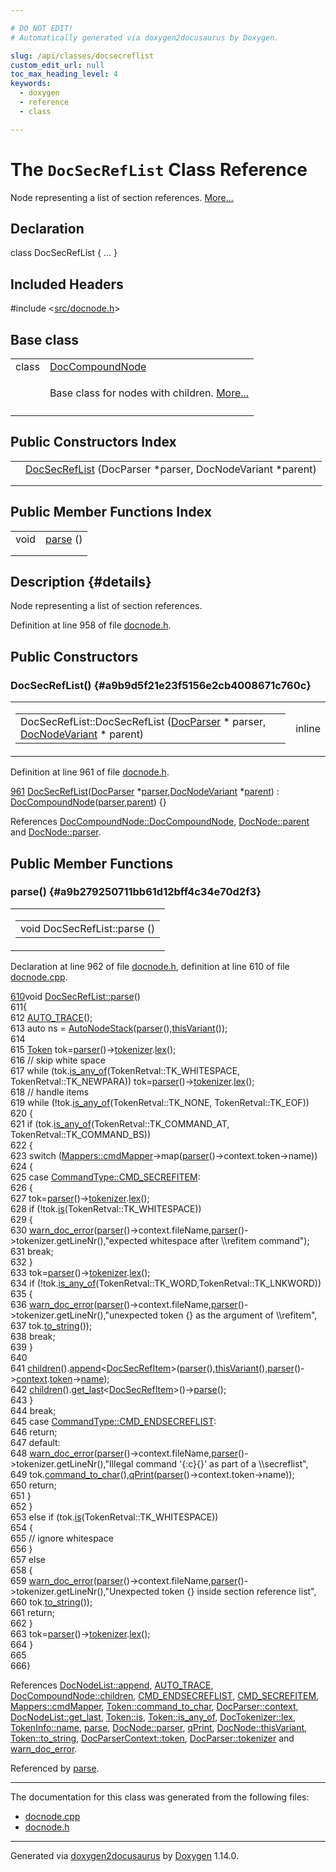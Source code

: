 ```yaml
---

# DO NOT EDIT!
# Automatically generated via doxygen2docusaurus by Doxygen.

slug: /api/classes/docsecreflist
custom_edit_url: null
toc_max_heading_level: 4
keywords:
  - doxygen
  - reference
  - class

---
```


<div class="doxyPage">

# The `DocSecRefList` Class Reference

<p>Node representing a list of section references. <a href="#details">More...</a></p>

## Declaration

<div class="doxyDeclaration">
class DocSecRefList { ... }
</div>

## Included Headers

<div class="doxyIncludesList">#include &lt;<a href="/web-doxygen/docs/api/files/src/docnode-h">src/docnode.h</a>&gt;
</div>

## Base class

<table class="doxyMembersIndex">

<tr class="doxyMemberIndexItem">
<td class="doxyMemberIndexItemType" align="left" valign="top">class</td>
<td class="doxyMemberIndexItemName" align="left" valign="top"><a href="/web-doxygen/docs/api/classes/doccompoundnode">DocCompoundNode</a></td>
</tr>
<tr class="doxyMemberIndexDescription">
<td class="doxyMemberIndexDescriptionLeft"></td>
<td class="doxyMemberIndexDescriptionRight">
<p>Base class for nodes with children. <a href="/web-doxygen/docs/api/classes/doccompoundnode/#details">More...</a></p>
</td>
</tr>
<tr class="doxyMemberIndexSeparator">
<td class="doxyMemberIndexSeparator" colspan="2"></td>
</tr>

</table>

## Public Constructors Index

<table class="doxyMembersIndex">

<tr class="doxyMemberIndexItem">
<td class="doxyMemberIndexItemType" align="left" valign="top"></td>
<td class="doxyMemberIndexItemName" align="left" valign="top"><a href="#a9b9d5f21e23f5156e2cb4008671c760c">DocSecRefList</a> (DocParser *parser, DocNodeVariant *parent)</td>
</tr>
<tr class="doxyMemberIndexDescription">
<td class="doxyMemberIndexDescriptionLeft"></td>
<td class="doxyMemberIndexDescriptionRight">
</td>
</tr>
<tr class="doxyMemberIndexSeparator">
<td class="doxyMemberIndexSeparator" colspan="2"></td>
</tr>

</table>

## Public Member Functions Index

<table class="doxyMembersIndex">

<tr class="doxyMemberIndexItem">
<td class="doxyMemberIndexItemType" align="left" valign="top">void</td>
<td class="doxyMemberIndexItemName" align="left" valign="top"><a href="#a9b279250711bb61d12bff4c34e70d2f3">parse</a> ()</td>
</tr>
<tr class="doxyMemberIndexDescription">
<td class="doxyMemberIndexDescriptionLeft"></td>
<td class="doxyMemberIndexDescriptionRight">
</td>
</tr>
<tr class="doxyMemberIndexSeparator">
<td class="doxyMemberIndexSeparator" colspan="2"></td>
</tr>

</table>

## Description {#details}

<p>Node representing a list of section references.</p>

<p>Definition at line 958 of file <a href="/web-doxygen/docs/api/files/src/docnode-h">docnode.h</a>.</p>


<div class="doxySectionDef">

## Public Constructors

### DocSecRefList() {#a9b9d5f21e23f5156e2cb4008671c760c}

<div class="doxyMemberItem">
<div class="doxyMemberProto">
<table class="doxyMemberLabels">
<tr class="doxyMemberLabels">
<td class="doxyMemberLabelsLeft">
<table class="doxyMemberName">
<tr>
<td class="doxyMemberName">DocSecRefList::DocSecRefList (<a href="/web-doxygen/docs/api/classes/docparser">DocParser</a> * parser, <a href="/web-doxygen/docs/api/files/src/docnode-h/#a15a8494c4d80bb52db036d2fb5e9e9f8">DocNodeVariant</a> * parent)</td>
</tr>
</table>
</td>
<td class="doxyMemberLabelsRight">
<span class="doxyMemberLabels">
<span class="doxyMemberLabel inline">inline</span>
</span>
</td>
</tr>
</table>
</div>
<div class="doxyMemberDoc">



<p>Definition at line 961 of file <a href="/web-doxygen/docs/api/files/src/docnode-h">docnode.h</a>.</p>


<div class="doxyProgramListing">

<div class="doxyCodeLine"><span class="doxyLineNumber"><a href="#a9b9d5f21e23f5156e2cb4008671c760c">961</a></span><span class="doxyLineContent"><span class="doxyHighlight">    <a href="#a9b9d5f21e23f5156e2cb4008671c760c">DocSecRefList</a>(<a href="/web-doxygen/docs/api/classes/docparser">DocParser</a> *<a href="/web-doxygen/docs/api/classes/docnode/#a82847109f245ad8e8fe6102cf875fcd1">parser</a>,<a href="/web-doxygen/docs/api/files/src/docnode-h/#a15a8494c4d80bb52db036d2fb5e9e9f8">DocNodeVariant</a> *<a href="/web-doxygen/docs/api/classes/docnode/#a9217c40d6d74f2b78928b3d8131dd7f0">parent</a>) : <a href="/web-doxygen/docs/api/classes/doccompoundnode/#ae01ca6994447efab51eb155728e4f3f6">DocCompoundNode</a>(<a href="/web-doxygen/docs/api/classes/docnode/#a82847109f245ad8e8fe6102cf875fcd1">parser</a>,<a href="/web-doxygen/docs/api/classes/docnode/#a9217c40d6d74f2b78928b3d8131dd7f0">parent</a>) {}</span></span></div>

</div>


<p>References <a href="/web-doxygen/docs/api/classes/doccompoundnode/#ae01ca6994447efab51eb155728e4f3f6">DocCompoundNode::DocCompoundNode</a>, <a href="/web-doxygen/docs/api/classes/docnode/#a9217c40d6d74f2b78928b3d8131dd7f0">DocNode::parent</a> and <a href="/web-doxygen/docs/api/classes/docnode/#a82847109f245ad8e8fe6102cf875fcd1">DocNode::parser</a>.</p>

</div>
</div>

</div>

<div class="doxySectionDef">

## Public Member Functions

### parse() {#a9b279250711bb61d12bff4c34e70d2f3}

<div class="doxyMemberItem">
<div class="doxyMemberProto">
<table class="doxyMemberLabels">
<tr class="doxyMemberLabels">
<td class="doxyMemberLabelsLeft">
<table class="doxyMemberName">
<tr>
<td class="doxyMemberName">void DocSecRefList::parse ()</td>
</tr>
</table>
</td>
</tr>
</table>
</div>
<div class="doxyMemberDoc">



<p>Declaration at line 962 of file <a href="/web-doxygen/docs/api/files/src/docnode-h">docnode.h</a>, definition at line 610 of file <a href="/web-doxygen/docs/api/files/src/docnode-cpp">docnode.cpp</a>.</p>


<div class="doxyProgramListing">

<div class="doxyCodeLine"><span class="doxyLineNumber"><a href="#a9b279250711bb61d12bff4c34e70d2f3">610</a></span><span class="doxyLineContent"><span class="doxyHighlightKeywordType">void</span><span class="doxyHighlight"> <a href="#a9b279250711bb61d12bff4c34e70d2f3">DocSecRefList::parse</a>()</span></span></div>
<div class="doxyCodeLine"><span class="doxyLineNumber">611</span><span class="doxyLineContent"><span class="doxyHighlight">{</span></span></div>
<div class="doxyCodeLine"><span class="doxyLineNumber">612</span><span class="doxyLineContent"><span class="doxyHighlight">  <a href="/web-doxygen/docs/api/files/src/docnode-cpp/#a210042a14f3a393be09c743c219126ae">AUTO_TRACE</a>();</span></span></div>
<div class="doxyCodeLine"><span class="doxyLineNumber">613</span><span class="doxyLineContent"><span class="doxyHighlight">  </span><span class="doxyHighlightKeyword">auto</span><span class="doxyHighlight"> ns = <a href="/web-doxygen/docs/api/classes/autonodestack">AutoNodeStack</a>(<a href="/web-doxygen/docs/api/classes/docnode/#a82847109f245ad8e8fe6102cf875fcd1">parser</a>(),<a href="/web-doxygen/docs/api/classes/docnode/#a748968b3044e70e48fad54a7cda1c57f">thisVariant</a>());</span></span></div>
<div class="doxyCodeLine"><span class="doxyLineNumber">614</span></div>
<div class="doxyCodeLine"><span class="doxyLineNumber">615</span><span class="doxyLineContent"><span class="doxyHighlight">  <a href="/web-doxygen/docs/api/classes/token">Token</a> tok=<a href="/web-doxygen/docs/api/classes/docnode/#a82847109f245ad8e8fe6102cf875fcd1">parser</a>()-&gt;<a href="/web-doxygen/docs/api/classes/docparser/#a31ff77e4308ae2b7691a8381736201d1">tokenizer</a>.<a href="/web-doxygen/docs/api/classes/doctokenizer/#a286239d4401fbbfb8b183a7e9c521866">lex</a>();</span></span></div>
<div class="doxyCodeLine"><span class="doxyLineNumber">616</span><span class="doxyLineContent"><span class="doxyHighlight">  </span><span class="doxyHighlightComment">// skip white space</span></span></div>
<div class="doxyCodeLine"><span class="doxyLineNumber">617</span><span class="doxyLineContent"><span class="doxyHighlight">  </span><span class="doxyHighlightKeywordFlow">while</span><span class="doxyHighlight"> (tok.<a href="/web-doxygen/docs/api/classes/token/#ac1d3fe36021841d01e0867a7fbac82a0">is_any_of</a>(TokenRetval::TK_WHITESPACE, TokenRetval::TK_NEWPARA)) tok=<a href="/web-doxygen/docs/api/classes/docnode/#a82847109f245ad8e8fe6102cf875fcd1">parser</a>()-&gt;<a href="/web-doxygen/docs/api/classes/docparser/#a31ff77e4308ae2b7691a8381736201d1">tokenizer</a>.<a href="/web-doxygen/docs/api/classes/doctokenizer/#a286239d4401fbbfb8b183a7e9c521866">lex</a>();</span></span></div>
<div class="doxyCodeLine"><span class="doxyLineNumber">618</span><span class="doxyLineContent"><span class="doxyHighlight">  </span><span class="doxyHighlightComment">// handle items</span></span></div>
<div class="doxyCodeLine"><span class="doxyLineNumber">619</span><span class="doxyLineContent"><span class="doxyHighlight">  </span><span class="doxyHighlightKeywordFlow">while</span><span class="doxyHighlight"> (!tok.<a href="/web-doxygen/docs/api/classes/token/#ac1d3fe36021841d01e0867a7fbac82a0">is_any_of</a>(TokenRetval::TK_NONE, TokenRetval::TK_EOF))</span></span></div>
<div class="doxyCodeLine"><span class="doxyLineNumber">620</span><span class="doxyLineContent"><span class="doxyHighlight">  {</span></span></div>
<div class="doxyCodeLine"><span class="doxyLineNumber">621</span><span class="doxyLineContent"><span class="doxyHighlight">    </span><span class="doxyHighlightKeywordFlow">if</span><span class="doxyHighlight"> (tok.<a href="/web-doxygen/docs/api/classes/token/#ac1d3fe36021841d01e0867a7fbac82a0">is_any_of</a>(TokenRetval::TK_COMMAND_AT, TokenRetval::TK_COMMAND_BS))</span></span></div>
<div class="doxyCodeLine"><span class="doxyLineNumber">622</span><span class="doxyLineContent"><span class="doxyHighlight">    {</span></span></div>
<div class="doxyCodeLine"><span class="doxyLineNumber">623</span><span class="doxyLineContent"><span class="doxyHighlight">      </span><span class="doxyHighlightKeywordFlow">switch</span><span class="doxyHighlight"> (<a href="/web-doxygen/docs/api/namespaces/mappers/#aca1c1147352a87e1d896e0c4cf70b8c9">Mappers::cmdMapper</a>-&gt;map(<a href="/web-doxygen/docs/api/classes/docnode/#a82847109f245ad8e8fe6102cf875fcd1">parser</a>()-&gt;context.token-&gt;name))</span></span></div>
<div class="doxyCodeLine"><span class="doxyLineNumber">624</span><span class="doxyLineContent"><span class="doxyHighlight">      {</span></span></div>
<div class="doxyCodeLine"><span class="doxyLineNumber">625</span><span class="doxyLineContent"><span class="doxyHighlight">        </span><span class="doxyHighlightKeywordFlow">case</span><span class="doxyHighlight"> <a href="/web-doxygen/docs/api/files/src/cmdmapper-h/#a21e038f5b8958e203d28bc4f18472352a8fa243222e547a267c94e32c8c8c9c0a">CommandType::CMD_SECREFITEM</a>:</span></span></div>
<div class="doxyCodeLine"><span class="doxyLineNumber">626</span><span class="doxyLineContent"><span class="doxyHighlight">          {</span></span></div>
<div class="doxyCodeLine"><span class="doxyLineNumber">627</span><span class="doxyLineContent"><span class="doxyHighlight">            tok=<a href="/web-doxygen/docs/api/classes/docnode/#a82847109f245ad8e8fe6102cf875fcd1">parser</a>()-&gt;<a href="/web-doxygen/docs/api/classes/docparser/#a31ff77e4308ae2b7691a8381736201d1">tokenizer</a>.<a href="/web-doxygen/docs/api/classes/doctokenizer/#a286239d4401fbbfb8b183a7e9c521866">lex</a>();</span></span></div>
<div class="doxyCodeLine"><span class="doxyLineNumber">628</span><span class="doxyLineContent"><span class="doxyHighlight">            </span><span class="doxyHighlightKeywordFlow">if</span><span class="doxyHighlight"> (!tok.<a href="/web-doxygen/docs/api/classes/token/#a3393121ecbc606537f445296345d8ce6">is</a>(TokenRetval::TK_WHITESPACE))</span></span></div>
<div class="doxyCodeLine"><span class="doxyLineNumber">629</span><span class="doxyLineContent"><span class="doxyHighlight">            {</span></span></div>
<div class="doxyCodeLine"><span class="doxyLineNumber">630</span><span class="doxyLineContent"><span class="doxyHighlight">              <a href="/web-doxygen/docs/api/files/src/message-h/#affeb66895cdcfb6b1eb0eba2daafba89">warn_doc_error</a>(<a href="/web-doxygen/docs/api/classes/docnode/#a82847109f245ad8e8fe6102cf875fcd1">parser</a>()-&gt;context.fileName,<a href="/web-doxygen/docs/api/classes/docnode/#a82847109f245ad8e8fe6102cf875fcd1">parser</a>()-&gt;tokenizer.getLineNr(),</span><span class="doxyHighlightStringLiteral">"expected whitespace after \\refitem command"</span><span class="doxyHighlight">);</span></span></div>
<div class="doxyCodeLine"><span class="doxyLineNumber">631</span><span class="doxyLineContent"><span class="doxyHighlight">              </span><span class="doxyHighlightKeywordFlow">break</span><span class="doxyHighlight">;</span></span></div>
<div class="doxyCodeLine"><span class="doxyLineNumber">632</span><span class="doxyLineContent"><span class="doxyHighlight">            }</span></span></div>
<div class="doxyCodeLine"><span class="doxyLineNumber">633</span><span class="doxyLineContent"><span class="doxyHighlight">            tok=<a href="/web-doxygen/docs/api/classes/docnode/#a82847109f245ad8e8fe6102cf875fcd1">parser</a>()-&gt;<a href="/web-doxygen/docs/api/classes/docparser/#a31ff77e4308ae2b7691a8381736201d1">tokenizer</a>.<a href="/web-doxygen/docs/api/classes/doctokenizer/#a286239d4401fbbfb8b183a7e9c521866">lex</a>();</span></span></div>
<div class="doxyCodeLine"><span class="doxyLineNumber">634</span><span class="doxyLineContent"><span class="doxyHighlight">            </span><span class="doxyHighlightKeywordFlow">if</span><span class="doxyHighlight"> (!tok.<a href="/web-doxygen/docs/api/classes/token/#ac1d3fe36021841d01e0867a7fbac82a0">is_any_of</a>(TokenRetval::TK_WORD,TokenRetval::TK_LNKWORD))</span></span></div>
<div class="doxyCodeLine"><span class="doxyLineNumber">635</span><span class="doxyLineContent"><span class="doxyHighlight">            {</span></span></div>
<div class="doxyCodeLine"><span class="doxyLineNumber">636</span><span class="doxyLineContent"><span class="doxyHighlight">              <a href="/web-doxygen/docs/api/files/src/message-h/#affeb66895cdcfb6b1eb0eba2daafba89">warn_doc_error</a>(<a href="/web-doxygen/docs/api/classes/docnode/#a82847109f245ad8e8fe6102cf875fcd1">parser</a>()-&gt;context.fileName,<a href="/web-doxygen/docs/api/classes/docnode/#a82847109f245ad8e8fe6102cf875fcd1">parser</a>()-&gt;tokenizer.getLineNr(),</span><span class="doxyHighlightStringLiteral">"unexpected token {} as the argument of \\refitem"</span><span class="doxyHighlight">,</span></span></div>
<div class="doxyCodeLine"><span class="doxyLineNumber">637</span><span class="doxyLineContent"><span class="doxyHighlight">                  tok.<a href="/web-doxygen/docs/api/classes/token/#a8ee4f27b53b3d10e00d897e2aca4fb4f">to_string</a>());</span></span></div>
<div class="doxyCodeLine"><span class="doxyLineNumber">638</span><span class="doxyLineContent"><span class="doxyHighlight">              </span><span class="doxyHighlightKeywordFlow">break</span><span class="doxyHighlight">;</span></span></div>
<div class="doxyCodeLine"><span class="doxyLineNumber">639</span><span class="doxyLineContent"><span class="doxyHighlight">            }</span></span></div>
<div class="doxyCodeLine"><span class="doxyLineNumber">640</span></div>
<div class="doxyCodeLine"><span class="doxyLineNumber">641</span><span class="doxyLineContent"><span class="doxyHighlight">            <a href="/web-doxygen/docs/api/classes/doccompoundnode/#aca6bc953ffff9a8773c2b4b0a866442c">children</a>().<a href="/web-doxygen/docs/api/structs/docnodelist/#a834769ebf2b990228c84981003d7659b">append</a>&lt;<a href="/web-doxygen/docs/api/classes/docsecrefitem">DocSecRefItem</a>&gt;(<a href="/web-doxygen/docs/api/classes/docnode/#a82847109f245ad8e8fe6102cf875fcd1">parser</a>(),<a href="/web-doxygen/docs/api/classes/docnode/#a748968b3044e70e48fad54a7cda1c57f">thisVariant</a>(),<a href="/web-doxygen/docs/api/classes/docnode/#a82847109f245ad8e8fe6102cf875fcd1">parser</a>()-&gt;<a href="/web-doxygen/docs/api/classes/docparser/#ad6738a87a82c364cedd836a084394960">context</a>.<a href="/web-doxygen/docs/api/structs/docparsercontext/#a8da54182d40bdc81e85cd29db88230b6">token</a>-&gt;<a href="/web-doxygen/docs/api/structs/tokeninfo/#ad01df4cf228c63091fd14007b7331b8e">name</a>);</span></span></div>
<div class="doxyCodeLine"><span class="doxyLineNumber">642</span><span class="doxyLineContent"><span class="doxyHighlight">            <a href="/web-doxygen/docs/api/classes/doccompoundnode/#aca6bc953ffff9a8773c2b4b0a866442c">children</a>().<a href="/web-doxygen/docs/api/structs/docnodelist/#ae3a5d9b77d64e18e642163cceac5fa2e">get_last</a>&lt;<a href="/web-doxygen/docs/api/classes/docsecrefitem">DocSecRefItem</a>&gt;()-&gt;<a href="#a9b279250711bb61d12bff4c34e70d2f3">parse</a>();</span></span></div>
<div class="doxyCodeLine"><span class="doxyLineNumber">643</span><span class="doxyLineContent"><span class="doxyHighlight">          }</span></span></div>
<div class="doxyCodeLine"><span class="doxyLineNumber">644</span><span class="doxyLineContent"><span class="doxyHighlight">          </span><span class="doxyHighlightKeywordFlow">break</span><span class="doxyHighlight">;</span></span></div>
<div class="doxyCodeLine"><span class="doxyLineNumber">645</span><span class="doxyLineContent"><span class="doxyHighlight">        </span><span class="doxyHighlightKeywordFlow">case</span><span class="doxyHighlight"> <a href="/web-doxygen/docs/api/files/src/cmdmapper-h/#a21e038f5b8958e203d28bc4f18472352a15578fca2422b89bf32bd85c294b4a26">CommandType::CMD_ENDSECREFLIST</a>:</span></span></div>
<div class="doxyCodeLine"><span class="doxyLineNumber">646</span><span class="doxyLineContent"><span class="doxyHighlight">          </span><span class="doxyHighlightKeywordFlow">return</span><span class="doxyHighlight">;</span></span></div>
<div class="doxyCodeLine"><span class="doxyLineNumber">647</span><span class="doxyLineContent"><span class="doxyHighlight">        </span><span class="doxyHighlightKeywordFlow">default</span><span class="doxyHighlight">:</span></span></div>
<div class="doxyCodeLine"><span class="doxyLineNumber">648</span><span class="doxyLineContent"><span class="doxyHighlight">          <a href="/web-doxygen/docs/api/files/src/message-h/#affeb66895cdcfb6b1eb0eba2daafba89">warn_doc_error</a>(<a href="/web-doxygen/docs/api/classes/docnode/#a82847109f245ad8e8fe6102cf875fcd1">parser</a>()-&gt;context.fileName,<a href="/web-doxygen/docs/api/classes/docnode/#a82847109f245ad8e8fe6102cf875fcd1">parser</a>()-&gt;tokenizer.getLineNr(),</span><span class="doxyHighlightStringLiteral">"Illegal command '{:c}{}' as part of a \\secreflist"</span><span class="doxyHighlight">,</span></span></div>
<div class="doxyCodeLine"><span class="doxyLineNumber">649</span><span class="doxyLineContent"><span class="doxyHighlight">              tok.<a href="/web-doxygen/docs/api/classes/token/#af1f1b6694606ac143d8e0f7d9c084114">command_to_char</a>(),<a href="/web-doxygen/docs/api/files/src/qcstring-h/#a9851ebb5ae2f65b4d2b1d08421edbfd2">qPrint</a>(<a href="/web-doxygen/docs/api/classes/docnode/#a82847109f245ad8e8fe6102cf875fcd1">parser</a>()-&gt;context.token-&gt;name));</span></span></div>
<div class="doxyCodeLine"><span class="doxyLineNumber">650</span><span class="doxyLineContent"><span class="doxyHighlight">          </span><span class="doxyHighlightKeywordFlow">return</span><span class="doxyHighlight">;</span></span></div>
<div class="doxyCodeLine"><span class="doxyLineNumber">651</span><span class="doxyLineContent"><span class="doxyHighlight">      }</span></span></div>
<div class="doxyCodeLine"><span class="doxyLineNumber">652</span><span class="doxyLineContent"><span class="doxyHighlight">    }</span></span></div>
<div class="doxyCodeLine"><span class="doxyLineNumber">653</span><span class="doxyLineContent"><span class="doxyHighlight">    </span><span class="doxyHighlightKeywordFlow">else</span><span class="doxyHighlight"> </span><span class="doxyHighlightKeywordFlow">if</span><span class="doxyHighlight"> (tok.<a href="/web-doxygen/docs/api/classes/token/#a3393121ecbc606537f445296345d8ce6">is</a>(TokenRetval::TK_WHITESPACE))</span></span></div>
<div class="doxyCodeLine"><span class="doxyLineNumber">654</span><span class="doxyLineContent"><span class="doxyHighlight">    {</span></span></div>
<div class="doxyCodeLine"><span class="doxyLineNumber">655</span><span class="doxyLineContent"><span class="doxyHighlight">      </span><span class="doxyHighlightComment">// ignore whitespace</span></span></div>
<div class="doxyCodeLine"><span class="doxyLineNumber">656</span><span class="doxyLineContent"><span class="doxyHighlight">    }</span></span></div>
<div class="doxyCodeLine"><span class="doxyLineNumber">657</span><span class="doxyLineContent"><span class="doxyHighlight">    </span><span class="doxyHighlightKeywordFlow">else</span></span></div>
<div class="doxyCodeLine"><span class="doxyLineNumber">658</span><span class="doxyLineContent"><span class="doxyHighlight">    {</span></span></div>
<div class="doxyCodeLine"><span class="doxyLineNumber">659</span><span class="doxyLineContent"><span class="doxyHighlight">      <a href="/web-doxygen/docs/api/files/src/message-h/#affeb66895cdcfb6b1eb0eba2daafba89">warn_doc_error</a>(<a href="/web-doxygen/docs/api/classes/docnode/#a82847109f245ad8e8fe6102cf875fcd1">parser</a>()-&gt;context.fileName,<a href="/web-doxygen/docs/api/classes/docnode/#a82847109f245ad8e8fe6102cf875fcd1">parser</a>()-&gt;tokenizer.getLineNr(),</span><span class="doxyHighlightStringLiteral">"Unexpected token {} inside section reference list"</span><span class="doxyHighlight">,</span></span></div>
<div class="doxyCodeLine"><span class="doxyLineNumber">660</span><span class="doxyLineContent"><span class="doxyHighlight">          tok.<a href="/web-doxygen/docs/api/classes/token/#a8ee4f27b53b3d10e00d897e2aca4fb4f">to_string</a>());</span></span></div>
<div class="doxyCodeLine"><span class="doxyLineNumber">661</span><span class="doxyLineContent"><span class="doxyHighlight">      </span><span class="doxyHighlightKeywordFlow">return</span><span class="doxyHighlight">;</span></span></div>
<div class="doxyCodeLine"><span class="doxyLineNumber">662</span><span class="doxyLineContent"><span class="doxyHighlight">    }</span></span></div>
<div class="doxyCodeLine"><span class="doxyLineNumber">663</span><span class="doxyLineContent"><span class="doxyHighlight">    tok=<a href="/web-doxygen/docs/api/classes/docnode/#a82847109f245ad8e8fe6102cf875fcd1">parser</a>()-&gt;<a href="/web-doxygen/docs/api/classes/docparser/#a31ff77e4308ae2b7691a8381736201d1">tokenizer</a>.<a href="/web-doxygen/docs/api/classes/doctokenizer/#a286239d4401fbbfb8b183a7e9c521866">lex</a>();</span></span></div>
<div class="doxyCodeLine"><span class="doxyLineNumber">664</span><span class="doxyLineContent"><span class="doxyHighlight">  }</span></span></div>
<div class="doxyCodeLine"><span class="doxyLineNumber">665</span></div>
<div class="doxyCodeLine"><span class="doxyLineNumber">666</span><span class="doxyLineContent"><span class="doxyHighlight">}</span></span></div>

</div>


<p>References <a href="/web-doxygen/docs/api/structs/docnodelist/#a834769ebf2b990228c84981003d7659b">DocNodeList::append</a>, <a href="/web-doxygen/docs/api/files/src/docnode-cpp/#a210042a14f3a393be09c743c219126ae">AUTO_TRACE</a>, <a href="/web-doxygen/docs/api/classes/doccompoundnode/#aca6bc953ffff9a8773c2b4b0a866442c">DocCompoundNode::children</a>, <a href="/web-doxygen/docs/api/files/src/cmdmapper-h/#a21e038f5b8958e203d28bc4f18472352a15578fca2422b89bf32bd85c294b4a26">CMD_ENDSECREFLIST</a>, <a href="/web-doxygen/docs/api/files/src/cmdmapper-h/#a21e038f5b8958e203d28bc4f18472352a8fa243222e547a267c94e32c8c8c9c0a">CMD_SECREFITEM</a>, <a href="/web-doxygen/docs/api/namespaces/mappers/#aca1c1147352a87e1d896e0c4cf70b8c9">Mappers::cmdMapper</a>, <a href="/web-doxygen/docs/api/classes/token/#af1f1b6694606ac143d8e0f7d9c084114">Token::command_to_char</a>, <a href="/web-doxygen/docs/api/classes/docparser/#ad6738a87a82c364cedd836a084394960">DocParser::context</a>, <a href="/web-doxygen/docs/api/structs/docnodelist/#ae3a5d9b77d64e18e642163cceac5fa2e">DocNodeList::get_last</a>, <a href="/web-doxygen/docs/api/classes/token/#a3393121ecbc606537f445296345d8ce6">Token::is</a>, <a href="/web-doxygen/docs/api/classes/token/#ac1d3fe36021841d01e0867a7fbac82a0">Token::is_any_of</a>, <a href="/web-doxygen/docs/api/classes/doctokenizer/#a286239d4401fbbfb8b183a7e9c521866">DocTokenizer::lex</a>, <a href="/web-doxygen/docs/api/structs/tokeninfo/#ad01df4cf228c63091fd14007b7331b8e">TokenInfo::name</a>, <a href="#a9b279250711bb61d12bff4c34e70d2f3">parse</a>, <a href="/web-doxygen/docs/api/classes/docnode/#a82847109f245ad8e8fe6102cf875fcd1">DocNode::parser</a>, <a href="/web-doxygen/docs/api/files/src/qcstring-h/#a9851ebb5ae2f65b4d2b1d08421edbfd2">qPrint</a>, <a href="/web-doxygen/docs/api/classes/docnode/#a748968b3044e70e48fad54a7cda1c57f">DocNode::thisVariant</a>, <a href="/web-doxygen/docs/api/classes/token/#a8ee4f27b53b3d10e00d897e2aca4fb4f">Token::to_string</a>, <a href="/web-doxygen/docs/api/structs/docparsercontext/#a8da54182d40bdc81e85cd29db88230b6">DocParserContext::token</a>, <a href="/web-doxygen/docs/api/classes/docparser/#a31ff77e4308ae2b7691a8381736201d1">DocParser::tokenizer</a> and <a href="/web-doxygen/docs/api/files/src/message-h/#affeb66895cdcfb6b1eb0eba2daafba89">warn_doc_error</a>.</p>


<p>Referenced by <a href="#a9b279250711bb61d12bff4c34e70d2f3">parse</a>.</p>

</div>
</div>

</div>

<hr/>

The documentation for this class was generated from the following files:

<ul>
<li><a href="/web-doxygen/docs/api/files/src/docnode-cpp">docnode.cpp</a></li>
<li><a href="/web-doxygen/docs/api/files/src/docnode-h">docnode.h</a></li>
</ul>

<hr/>

<p class="doxyGeneratedBy">Generated via <a href="https://github.com/xpack/doxygen2docusaurus">doxygen2docusaurus</a> by <a href="https://www.doxygen.nl">Doxygen</a> 1.14.0.</p>

</div>
